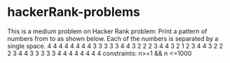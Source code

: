 # hackerRank-problems
This is a medium problem on Hacker Rank
problem:
Print a pattern of numbers from  to  as shown below. Each of the numbers is separated by a single space.
   4 4 4 4 4 4 4
   4 3 3 3 3 3 4
   4 3 2 2 2 3 4
   4 3 2 1 2 3 4
   4 3 2 2 2 3 4
   4 3 3 3 3 3 4
   4 4 4 4 4 4 4
constraints: n>=1 && n <=1000
